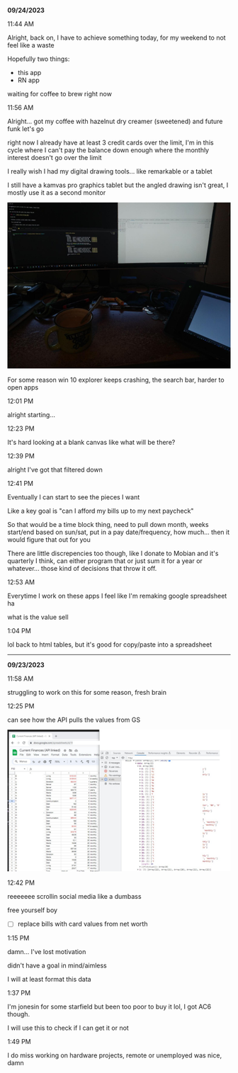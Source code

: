 **09/24/2023**

11:44 AM

Alright, back on, I have to achieve something today, for my weekend to not feel like a waste

Hopefully two things:

- this app
- RN app

waiting for coffee to brew right now

11:56 AM

Alright... got my coffee with hazelnut dry creamer (sweetened) and future funk let's go

right now I already have at least 3 credit cards over the limit, I'm in this cycle where I can't pay the balance down enough where the monthly interest doesn't go over the limit

I really wish I had my digital drawing tools... like remarkable or a tablet

I still have a kamvas pro graphics tablet but the angled drawing isn't great, I mostly use it as a second monitor

<img src="./nasty.JPG"/>

For some reason win 10 explorer keeps crashing, the search bar, harder to open apps

12:01 PM

alright starting...

12:23 PM

It's hard looking at a blank canvas like what will be there?

12:39 PM

alright I've got that filtered down

12:41 PM

Eventually I can start to see the pieces I want

Like a key goal is "can I afford my bills up to my next paycheck"

So that would be a time block thing, need to pull down month, weeks start/end based on sun/sat, put in a pay date/frequency, how much... then it would figure that out for you

There are little discrepencies too though, like I donate to Mobian and it's quarterly I think, can either program that or just sum it for a year or whatever... those kind of decisions that throw it off.

12:53 AM

Everytime I work on these apps I feel like I'm remaking google spreadsheet ha

what is the value sell

1:04 PM

lol back to html tables, but it's good for copy/paste into a spreadsheet

---

**09/23/2023**

11:58 AM

struggling to work on this for some reason, fresh brain

12:25 PM

can see how the API pulls the values from GS

<img src="./pull-vals-from-gs.jpg"/>

12:42 PM

reeeeeee scrollin social media like a dumbass

free yourself boy

- [ ] replace bills with card values from net worth

1:15 PM

damn... I've lost motivation

didn't have a goal in mind/aimless

I will at least format this data

1:37 PM

I'm jonesin for some starfield but been too poor to buy it lol, I got AC6 though.

I will use this to check if I can get it or not

1:49 PM

I do miss working on hardware projects, remote or unemployed was nice, damn
